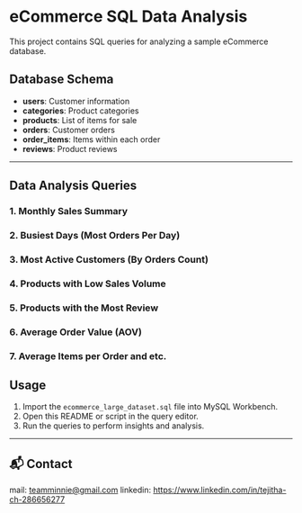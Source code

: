 
#  eCommerce SQL Data Analysis

This project contains SQL queries for analyzing a sample eCommerce database.

## Database Schema

- **users**: Customer information
- **categories**: Product categories
- **products**: List of items for sale
- **orders**: Customer orders
- **order_items**: Items within each order
- **reviews**: Product reviews

---

##  Data Analysis Queries

### 1. Monthly Sales Summary
### 2. Busiest Days (Most Orders Per Day)
### 3. Most Active Customers (By Orders Count)
### 4. Products with Low Sales Volume
### 5. Products with the Most Review
### 6. Average Order Value (AOV)
### 7. Average Items per Order and etc.

##  Usage

1. Import the `ecommerce_large_dataset.sql` file into MySQL Workbench.
2. Open this README or script in the query editor.
3. Run the queries to perform insights and analysis.

---

## 📬 Contact
mail: teamminnie@gmail.com
linkedin: https://www.linkedin.com/in/tejitha-ch-286656277
